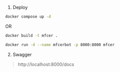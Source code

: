 1. Deploy

```sh
docker compose up -d  
```
OR
```sh
docker build -t mfcer . 
```
```sh
docker run -d --name mfcerbot -p 8000:8000 mfcer  
```

2. Swagger
> http://localhost:8000/docs